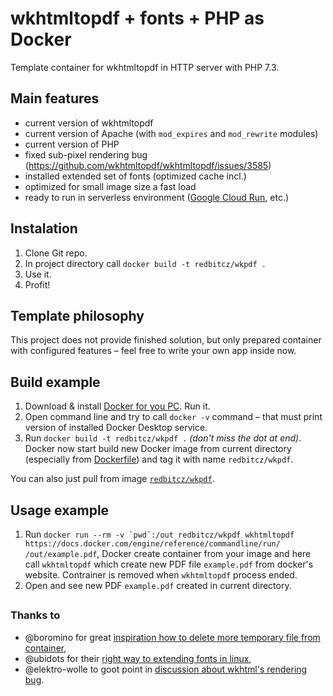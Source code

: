 # wkhtmltopdf + fonts + PHP as Docker 

Template container for wkhtmltopdf in HTTP server with PHP 7.3.

## Main features
- current version of wkhtmltopdf
- current version of Apache (with `mod_expires` and `mod_rewrite` modules)
- current version of PHP
- fixed sub-pixel rendering bug (https://github.com/wkhtmltopdf/wkhtmltopdf/issues/3585)
- installed extended set of fonts (optimized cache incl.)
- optimized for small image size a fast load
- ready to run in serverless environment ([Google Cloud Run](https://cloud.google.com/run/), etc.)

## Instalation
1. Clone Git repo.
2. In project directory call `docker build -t redbitcz/wkpdf .`
3. Use it.
4. Profit!

## Template philosophy
This project does not provide finished solution, but only prepared container with
configured features – feel free to write your own app inside now.

## Build example
1. Download & install [Docker for you PC](https://www.docker.com/products/docker-desktop). Run it.
2. Open command line and try to call `docker -v` command – that must print version of installed Docker Desktop service.
3. Run `docker build -t redbitcz/wkpdf .` *(don't miss the dot at end)*. Docker now start build new Docker image from current
   directory (especially from [Dockerfile](Dockerfile)) and tag it with name `redbitcz/wkpdf`.

You can also just pull from image [`redbitcz/wkpdf`](https://hub.docker.com/r/redbitcz/wkpdf). 
   
## Usage example
1. Run ``docker run --rm -v `pwd`:/out redbitcz/wkpdf wkhtmltopdf https://docs.docker.com/engine/reference/commandline/run/ /out/example.pdf``,
   Docker create container from your image and here call `wkhtmltopdf` which create new PDF file `example.pdf` from docker's website.
   Contrainer is removed when `wkhtmltopdf` process ended.
2. Open and see new PDF `example.pdf` created in current directory.

##    

### Thanks to
 - @boromino for great [inspiration how to delete more temporary file from container](https://github.com/boromino/php-wkhtmltopdf/blob/master/Dockerfile),
 - @ubidots for their [right way to extending fonts in linux](https://github.com/boromino/php-wkhtmltopdf/blob/master/Dockerfile),
 - @elektro-wolle to goot point in [discussion about wkhtml's rendering bug](https://github.com/wkhtmltopdf/wkhtmltopdf/issues/3585#issuecomment-321605209).